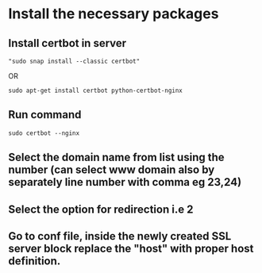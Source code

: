 # Install the necessary packages
## Install certbot in server 
```
"sudo snap install --classic certbot"
```
OR
```
sudo apt-get install certbot python-certbot-nginx
```
## Run command 
```
sudo certbot --nginx
```

## Select the domain name from list using the number (can select www domain also by separately line number with comma eg 23,24)
## Select the option for redirection i.e 2
## Go to conf file, inside the newly created SSL server block replace the "host" with proper host definition.
